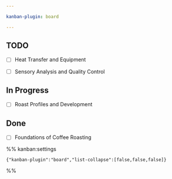 ```yaml
---

kanban-plugin: board

---
```


## TODO

- [ ] Heat Transfer and Equipment
- [ ] Sensory Analysis and Quality Control


## In Progress

- [ ] Roast Profiles and Development


## Done

- [ ] Foundations of Coffee Roasting




%% kanban:settings
```
{"kanban-plugin":"board","list-collapse":[false,false,false]}
```
%%